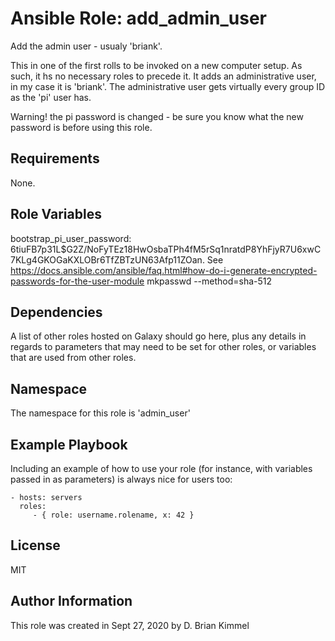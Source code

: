 # Ansible Role: add_admin_user

Add the admin user - usualy 'briank'.

This in one of the first rolls to be invoked on a new computer setup.
As such, it hs no necessary roles to precede it.
It adds an administrative user, in my case it is 'briank'.
The administrative user gets virtually every group ID as the 'pi' user has.

 Warning!  the pi password is changed - be sure you know what the new password is before using this role.

## Requirements

None.

## Role Variables

bootstrap_pi_user_password: $6$tiuFB7p31L$G2Z/NoFyTEz18HwOsbaTPh4fM5rSq1nratdP8YhFjyR7U6xwC7KLg4GKOGaKXLOBr6TfZBTzUN63Afp11ZOan.
	See https://docs.ansible.com/ansible/faq.html#how-do-i-generate-encrypted-passwords-for-the-user-module
	mkpasswd --method=sha-512 <new-password>


## Dependencies

A list of other roles hosted on Galaxy should go here, plus any details in regards to parameters that may need to be set for other roles, or variables that are used from other roles.

## Namespace

The namespace for this role is 'admin_user'

## Example Playbook

Including an example of how to use your role (for instance, with variables passed in as parameters) is always nice for users too:

    - hosts: servers
      roles:
         - { role: username.rolename, x: 42 }

## License

MIT

## Author Information

This role was created in Sept 27, 2020 by D. Brian Kimmel
